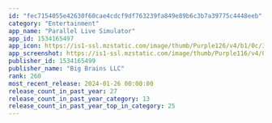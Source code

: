 ```yaml
---
id: "fec7154055e42630f60cae4cdcf9df763239fa849e89b6c3b7a39775c4448eeb"
category: "Entertainment"
app_name: "Parallel Live Simulator"
app_id: 1534165497
app_icon: https://is1-ssl.mzstatic.com/image/thumb/Purple126/v4/b1/0c/31/b10c3165-7807-59da-4366-e41269234a6e/AppIcon-1x_U007emarketing-0-7-0-sRGB-85-220-0.png/1024x1024bb.png
app_screenshot: https://is1-ssl.mzstatic.com/image/thumb/Purple116/v4/05/ef/4a/05ef4af7-9bd3-2c8b-4b1e-de47afdee55e/4583fc3f-34b7-4a84-acc0-f826fe886d65_6.5-inch_Screenshot_2.png/1284x2778bb.png
publisher_id: 1534165499
publisher_name: "Big Brains LLC"
rank: 260
most_recent_release: 2024-01-26 00:00:00
release_count_in_past_year: 27
release_count_in_past_year_category: 13
release_count_in_past_year_top_in_category: 25
---
```

